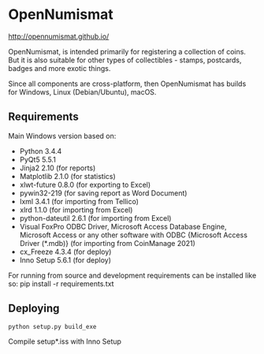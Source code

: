 # OpenNumismat
http://opennumismat.github.io/

OpenNumismat, is intended primarily for registering a collection of coins. But
it is also suitable for other types of collectibles - stamps, postcards, badges
and more exotic things.

Since all components are cross-platform, then OpenNumismat has builds for
Windows, Linux (Debian/Ubuntu), macOS.

## Requirements
Main Windows version based on:
 * Python 3.4.4
 * PyQt5 5.5.1
 * Jinja2 2.10 (for reports)
 * Matplotlib 2.1.0 (for statistics)
 * xlwt-future 0.8.0 (for exporting to Excel)
 * pywin32-219 (for saving report as Word Document)
 * lxml 3.4.1 (for importing from Tellico)
 * xlrd 1.1.0 (for importing from Excel)
 * python-dateutil 2.6.1 (for importing from Excel)
 * Visual FoxPro ODBC Driver, Microsoft Access Database Engine, Microsoft Access or any other
   software with ODBC {Microsoft Access Driver (*.mdb)} (for importing from CoinManage 2021)
 * cx_Freeze 4.3.4 (for deploy)
 * Inno Setup 5.6.1 (for deploy)

For running from source and development requirements can be installed like so:
    pip install -r requirements.txt

## Deploying
    python setup.py build_exe

Compile setup*.iss with Inno Setup

